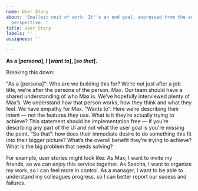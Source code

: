 ```yaml
---
name: User Story
about: 'Smallest unit of work. It''s an end goal, expressed from the software user''s
  perspective. '
title: User Story
labels: ''
assignees: ''

---
```


**As a [_persona_], I [_want to_], [_so that_].**

Breaking this down:

"As a [persona]": Who are we building this for? We’re not just after a job title, we’re after the persona of the person. Max. Our team should have a shared understanding of who Max is. We’ve hopefully interviewed plenty of Max’s. We understand how that person works, how they think and what they feel. We have empathy for Max.
“Wants to”: Here we’re describing their intent — not the features they use. What is it they’re actually trying to achieve? This statement should be implementation free — if you’re describing any part of the UI and not what the user goal is you're missing the point.
“So that”: how does their immediate desire to do something this fit into their bigger picture? What’s the overall benefit they’re trying to achieve? What is the big problem that needs solving?

For example, user stories might look like:
As Max, I want to invite my friends, so we can enjoy this service together.
As Sascha, I want to organize my work, so I can feel more in control.
As a manager, I want to be able to understand my colleagues progress, so I can better report our sucess and failures.
